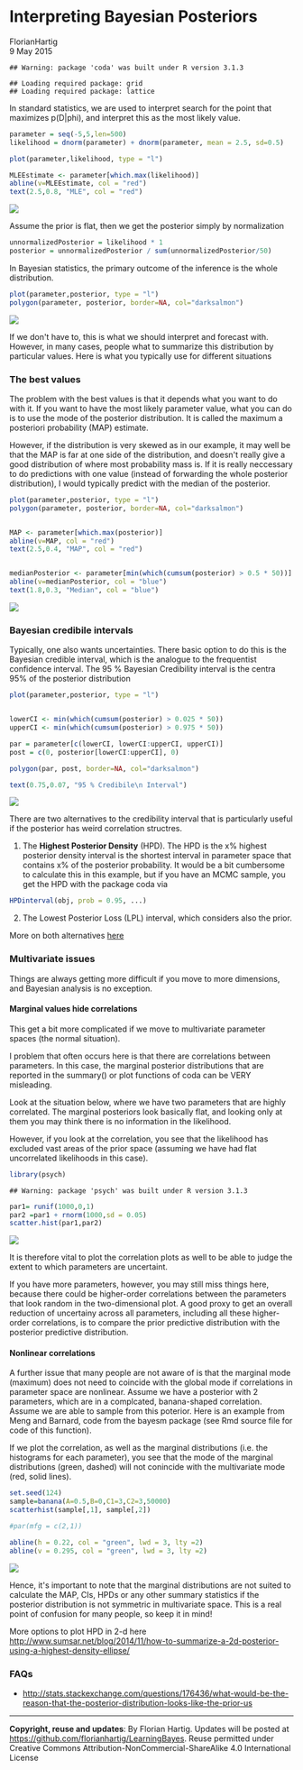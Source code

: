 # Interpreting Bayesian Posteriors
FlorianHartig  
9 May 2015  





```
## Warning: package 'coda' was built under R version 3.1.3
```

```
## Loading required package: grid
## Loading required package: lattice
```

In standard statistics, we are used to interpret search for the point that maximizes p(D|phi), and interpret this as the most likely value. 



```r
parameter = seq(-5,5,len=500)
likelihood = dnorm(parameter) + dnorm(parameter, mean = 2.5, sd=0.5)

plot(parameter,likelihood, type = "l")

MLEEstimate <- parameter[which.max(likelihood)]
abline(v=MLEEstimate, col = "red")
text(2.5,0.8, "MLE", col = "red")
```

![](Posterior_files/figure-html/unnamed-chunk-2-1.png) 

Assume the prior is flat, then we get the posterior simply by normalization


```r
unnormalizedPosterior = likelihood * 1 
posterior = unnormalizedPosterior / sum(unnormalizedPosterior/50) 
```

In Bayesian statistics, the primary outcome of the inference is the whole distribution. 


```r
plot(parameter,posterior, type = "l")
polygon(parameter, posterior, border=NA, col="darksalmon")
```

![](Posterior_files/figure-html/unnamed-chunk-4-1.png) 

If we don't have to, this is what we should interpret and forecast with. However, in many cases, people what to summarize this distribution by particular values. Here is what you typically use for different situations

### The best values 

The problem with the best values is that it depends what you want to do with it. If you want to have the most likely parameter value, what you can do is to use the mode of the posterior distribution. It is called the maximum a posteriori probability (MAP) estimate. 

However, if the distribution is very skewed as in our example, it may well be that the MAP is far at one side of the distribution, and doesn't really give a good distribution of where most probability mass is. If it is really neccessary to do predictions with one value (instead of forwarding the whole posterior distribution), I would typically predict with the median of the posterior. 



```r
plot(parameter,posterior, type = "l")
polygon(parameter, posterior, border=NA, col="darksalmon")


MAP <- parameter[which.max(posterior)]
abline(v=MAP, col = "red")
text(2.5,0.4, "MAP", col = "red")


medianPosterior <- parameter[min(which(cumsum(posterior) > 0.5 * 50))]
abline(v=medianPosterior, col = "blue")
text(1.8,0.3, "Median", col = "blue")
```

![](Posterior_files/figure-html/unnamed-chunk-5-1.png) 

### Bayesian credibile intervals

Typically, one also wants uncertainties. There basic option to do this is the Bayesian credible interval, which is the analogue to the frequentist confidence interval. The 95 % Bayesian Credibility interval is the centra 95% of the posterior distribution



```r
plot(parameter,posterior, type = "l")


lowerCI <- min(which(cumsum(posterior) > 0.025 * 50))
upperCI <- min(which(cumsum(posterior) > 0.975 * 50))

par = parameter[c(lowerCI, lowerCI:upperCI, upperCI)]
post = c(0, posterior[lowerCI:upperCI], 0)

polygon(par, post, border=NA, col="darksalmon")

text(0.75,0.07, "95 % Credibile\n Interval")
```

![](Posterior_files/figure-html/unnamed-chunk-6-1.png) 

There are two alternatives to the credibility interval that is particularly useful if the posterior has weird correlation structres.

1. The **Highest Posterior Density** (HPD). The HPD is the x% highest posterior density interval is the shortest interval in parameter space that contains x% of the posterior probability. It would be a bit cumbersome to calculate this in this example, but if you have an MCMC sample, you get the HPD with the package coda via


```r
HPDinterval(obj, prob = 0.95, ...)
```

2. The Lowest Posterior Loss (LPL) interval, which considers also the prior. 

More on both alternatives [here](http://www.bayesian-inference.com/credible)


### Multivariate issues

Things are always getting more difficult if you move to more dimensions, and Bayesian analysis is no exception. 

#### Marginal values hide correlations 

This get a bit more complicated if we move to multivariate parameter spaces (the normal situation). 

I problem that often occurs here is that there are correlations between parameters. In this case, the marginal posterior distributions that are reported in the summary() or plot functions of coda can be VERY misleading. 

Look at the situation below, where we have two parameters that are highly correlated. The marginal posteriors look basically flat, and looking only at them you may think there is no information in the likelihood. 

However, if you look at the correlation, you see that the likelihood has excluded vast areas of the prior space (assuming we have had flat uncorrelated likelihoods in this case). 



```r
library(psych)
```

```
## Warning: package 'psych' was built under R version 3.1.3
```

```r
par1= runif(1000,0,1)
par2 =par1 + rnorm(1000,sd = 0.05)
scatter.hist(par1,par2)
```

![](Posterior_files/figure-html/unnamed-chunk-8-1.png) 

It is therefore vital to plot the correlation plots as well to be able to judge the extent to which parameters are uncertaint. 

If you have more parameters, however, you may still miss things here, because there could be higher-order correlations between the parameters that look random in the two-dimensional plot. A good proxy to get an overall reduction of uncertainy across all parameters, including all these higher-order correlations, is to compare the prior predictive distribution with the posterior predictive distribution. 


#### Nonlinear correlations

A further issue that many people are not aware of is that the marginal mode (maximum) does not need to coincide with the global mode if correlations in parameter space are nonlinear. Assume we have a posterior with 2 parameters, which are in a complcated, banana-shaped correlation. Assume we are able to sample from this poterior. Here is an example from Meng and Barnard, code from the bayesm package (see Rmd source file for code of this function).



If we plot the correlation, as well as the marginal distributions (i.e. the histograms for each parameter), you see that the mode of the marginal distributions (green, dashed) will not conincide with the multivariate mode (red, solid lines).


```r
set.seed(124)
sample=banana(A=0.5,B=0,C1=3,C2=3,50000)
scatterhist(sample[,1], sample[,2])

#par(mfg = c(2,1))

abline(h = 0.22, col = "green", lwd = 3, lty =2)
abline(v = 0.295, col = "green", lwd = 3, lty =2)
```

![](Posterior_files/figure-html/unnamed-chunk-10-1.png) 

Hence, it's important to note that the marginal distributions are not suited to calculate the MAP, CIs, HPDs or any other summary statistics if the posterior distribution is not symmetric in multivariate space. This is a real point of confusion for many people, so keep it in mind!

More options to plot HPD in 2-d here http://www.sumsar.net/blog/2014/11/how-to-summarize-a-2d-posterior-using-a-highest-density-ellipse/



### FAQs

* http://stats.stackexchange.com/questions/176436/what-would-be-the-reason-that-the-posterior-distribution-looks-like-the-prior-us




---
**Copyright, reuse and updates**: By Florian Hartig. Updates will be posted at https://github.com/florianhartig/LearningBayes. Reuse permitted under Creative Commons Attribution-NonCommercial-ShareAlike 4.0 International License

